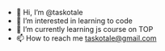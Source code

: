 - 👋 Hi, I’m @taskotale
- 👀 I’m interested in learning to code
- 🌱 I’m currently learning js course on TOP
- 📫 How to reach me taskotale@gmail.com

<!---
taskotale/taskotale is a ✨ special ✨ repository because its `README.md` (this file) appears on your GitHub profile.
You can click the Preview link to take a look at your changes.
--->
